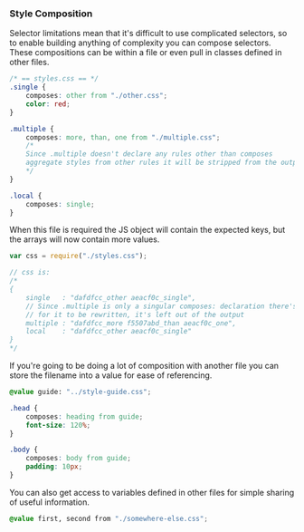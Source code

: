 ### Style Composition

Selector limitations mean that it's difficult to use complicated selectors, so to enable building anything of complexity you can compose selectors. These compositions can be within a file or even pull in classes defined in other files.

```css
/* == styles.css == */
.single {
    composes: other from "./other.css";
    color: red;
}

.multiple {
    composes: more, than, one from "./multiple.css";
    /*
    Since .multiple doesn't declare any rules other than composes
    aggregate styles from other rules it will be stripped from the output
    */
}

.local {
    composes: single;
}
```

When this file is required the JS object will contain the expected keys, but the arrays will now contain more values.

```js
var css = require("./styles.css");

// css is:
/*
{
    single   : "dafdfcc_other aeacf0c_single",
    // Since .multiple is only a singular composes: declaration there's no need
    // for it to be rewritten, it's left out of the output
    multiple : "dafdfcc_more f5507abd_than aeacf0c_one",
    local    : "dafdfcc_other aeacf0c_single"
}
*/
```

If you're going to be doing a lot of composition with another file you can store the filename into a value for ease of referencing.

```css
@value guide: "../style-guide.css";

.head {
    composes: heading from guide;
    font-size: 120%;
}

.body {
    composes: body from guide;
    padding: 10px;
}
```

You can also get access to variables defined in other files for simple sharing of useful information.

```css
@value first, second from "./somewhere-else.css";
```
